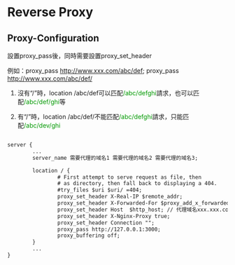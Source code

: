 # Reverse Proxy

## Proxy-Configuration

設置proxy_pass後，同時需要設置proxy_set_header

例如：proxy_pass <http://www.xxx.com/abc/def>; proxy_pass <http://www.xxx.com/abc/def/>

1. 沒有“/”時，location /abc/def可以匹配<font color=#090>/abc/defghi</font>請求，也可以匹配<font color=#090>/abc/def/ghi</font>等

2. 有“/”時，location /abc/def/不能匹配<font color=#090>/abc/defghi</font>請求，只能匹配<font color=#090>/abc/dev/ghi</font>

```txt

server {
        ...
        server_name 需要代理的域名1 需要代理的域名2 需要代理的域名3;

        location / {
                # First attempt to serve request as file, then
                # as directory, then fall back to displaying a 404.
                #try_files $uri $uri/ =404;
                proxy_set_header X-Real-IP $remote_addr;
                proxy_set_header X-Forwarded-For $proxy_add_x_forwarded_for;
                proxy_set_header Host  $http_host; // 代理域名xxx.xxx.com
                proxy_set_header X-Nginx-Proxy true;
                proxy_set_header Connection "";
                proxy_pass http://127.0.0.1:3000;
                proxy_buffering off;
        }
        ...
}
```
